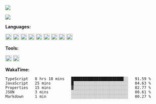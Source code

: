<!--
**virzs/virzs** is a ✨ _special_ ✨ repository because its `README.md` (this file) appears on your GitHub profile.

Here are some ideas to get you started:

- 🔭 I’m currently working on ...
- 🌱 I’m currently learning ...
- 👯 I’m looking to collaborate on ...
- 🤔 I’m looking for help with ...
- 💬 Ask me about ...
- 📫 How to reach me: ...
- 😄 Pronouns: ...
- ⚡ Fun fact: ...
-->
![](https://github-readme-stats.vercel.app/api?username=virzs&show_icons=true)

![](https://github-readme-stats.vercel.app/api/wakatime?username=virzs)

**Languages:**

<code><img height="20" src="https://simpleicons.org/icons/vue-dot-js.svg"></code>
<code><img height="20" src="https://simpleicons.org/icons/react.svg"></code>
<code><img height="20" src="https://simpleicons.org/icons/javascript.svg"></code>
<code><img height="20" src="https://simpleicons.org/icons/typescript.svg"></code>
<code><img height="20" src="https://simpleicons.org/icons/json.svg"></code>
<code><img height="20" src="https://simpleicons.org/icons/markdown.svg"></code>
<code><img height="20" src="https://simpleicons.org/icons/node-dot-js.svg"></code>
<code><img height="20" src="https://simpleicons.org/icons/nestjs.svg"></code>
<code><img height="20" src="https://simpleicons.org/icons/mysql.svg"></code>

**Tools:**

<code><img height="20" src="https://simpleicons.org/icons/visualstudiocode.svg"></code>
<code><img height="20" src="https://simpleicons.org/icons/webstorm.svg"></code>

**WakaTime:**

  <!--START_SECTION:waka-->
```text
TypeScript   8 hrs 18 mins   ███████████████████████░░   91.59 % 
JavaScript   25 mins         █░░░░░░░░░░░░░░░░░░░░░░░░   04.63 % 
Properties   15 mins         ▓░░░░░░░░░░░░░░░░░░░░░░░░   02.77 % 
JSON         3 mins          ░░░░░░░░░░░░░░░░░░░░░░░░░   00.61 % 
Markdown     1 min           ░░░░░░░░░░░░░░░░░░░░░░░░░   00.27 % 
```
<!--END_SECTION:waka-->
